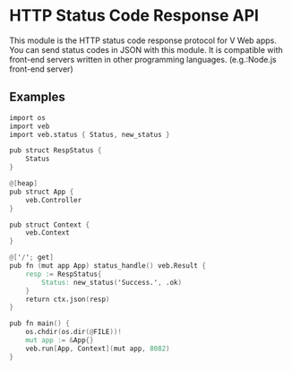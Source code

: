 # HTTP Status Code Response API

This module is the HTTP status code response protocol for V Web apps.
You can send status codes in JSON with this module.
It is compatible with front-end servers written in other programming languages.
(e.g.:Node.js front-end server)

## Examples

```v
import os
import veb
import veb.status { Status, new_status }

pub struct RespStatus {
	Status
}

@[heap]
pub struct App {
	veb.Controller
}

pub struct Context {
	veb.Context
}

@['/'; get]
pub fn (mut app App) status_handle() veb.Result {
	resp := RespStatus{
		Status: new_status('Success.', .ok)
	}
	return ctx.json(resp)
}

pub fn main() {
	os.chdir(os.dir(@FILE))!
	mut app := &App{}
	veb.run[App, Context](mut app, 8082)
}
```
